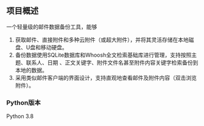 ## 项目概述
一个轻量级的邮件数据备份工具，能够
1. 获取邮件、直接附件和多种云附件（或超大附件），并将其灵活存储在本地磁盘、U盘和移动硬盘。
2. 备份数据使用SQLite数据库和Whoosh全文检索基础库进行管理，支持按照主题、联系人、日期
、正文关键字、附件文件名甚至附件内容关键字检索备份到本地的数据。
3. 采用类似邮件客户端的界面设计，支持直观地查看邮件及附件内容（双击浏览附件）。

### Python版本
Python 3.8
